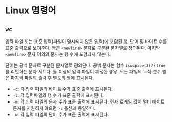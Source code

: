 # Linux 명령어

## `wc`

입력 파일 또는 표준 입력(파일이 명시되지 않은 입력)에 포함된 행, 단어 및 바이트 수를 표준 출력으로 보여준다. 행은 `<newline>` 문자로 구분된 문자열로 정의된다. 마지막 `<newline>` 문자 이외의 문자는 행 수에 포함되지 않는다.

단어는 공백 문자로 구분된 문자열로 정의된다. 공백 문자는 함수 `iswspace(3)`가 `true`를 리턴하는 문자 세트다. 둘 이상의 입력 파일이 지정된 경우, 모든 파일의 누적 갯수 행은 마지막 파일의 출력 후 별도의 행에 표시된다.

- `-c`: 각 입력 파일의 바이트 수가 표준 출력에 표시된다.
- `-l`: 각 입력파일의 행 수가 표준 출력에 표시된다.
- `-m`: 각 입력 파일의 문자 수가 표준 출력에 표시된다. 현재 로케일 값이 멀티 바이트 문자를 지원하지 않으면 `-c` 옵션과 동일하다.
- `-w`: 각 입력 파일의 단어 수가 표준 출력에 표시된다.
